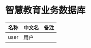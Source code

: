 # 智慧教育业务数据库

|   名称   |  中文名                 |  备注  |
|----------|-------------------------|------- |
|user      |  用户                   |        |